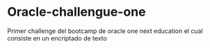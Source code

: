 # Oracle-challengue-one
Primer challenge del bootcamp de oracle one next education el cual consiste en un encriptado de texto
